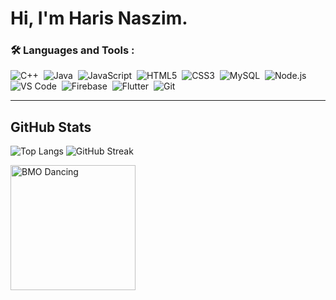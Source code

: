 # Hi, I'm Haris Naszim.

### :hammer_and_wrench: Languages and Tools :
  <img src="https://img.shields.io/badge/C%2B%2B-00599C?style=flat-square&logo=c%2B%2B&logoColor=white" alt="C++"/>&nbsp;
  <img src="https://img.shields.io/badge/-Java-007396?style=flat-square&logo=java&logoColor=white" alt="Java"/>&nbsp;
  <img src="https://img.shields.io/badge/-JavaScript-F7DF1E?style=flat-square&logo=javascript&logoColor=black" alt="JavaScript"/>&nbsp;
  <img src="https://img.shields.io/badge/-HTML5-E34F26?style=flat-square&logo=html5&logoColor=white" alt="HTML5"/>&nbsp;
  <img src="https://img.shields.io/badge/-CSS3-1572B6?style=flat-square&logo=css3" alt="CSS3"/>&nbsp;
  <img src="https://img.shields.io/badge/-MySQL-4479A1?style=flat-square&logo=mysql&logoColor=white" alt="MySQL"/>&nbsp;
  <img src="https://img.shields.io/badge/-Node.js-339933?style=flat-square&logo=node.js&logoColor=white" alt="Node.js"/>&nbsp;
  <img src="https://img.shields.io/badge/-VS%20Code-007ACC?style=flat-square&logo=visual-studio-code&logoColor=white" alt="VS Code"/>&nbsp;
  <img src="https://img.shields.io/badge/-Firebase-FFCA28?style=flat-square&logo=firebase&logoColor=white" alt="Firebase"/>&nbsp;
  <img src="https://img.shields.io/badge/-Flutter-02569B?style=flat-square&logo=flutter&logoColor=white" alt="Flutter"/>&nbsp;
  <img src="https://img.shields.io/badge/-Git-F05032?style=flat-square&logo=git&logoColor=white" alt="Git"/>&nbsp;

---

## GitHub Stats


  
  ![Top Langs](https://github-readme-stats.vercel.app/api/top-langs/?username=Dat1n&layout=compact&theme=vision-friendly-dark) ![GitHub Streak](http://github-readme-streak-stats.herokuapp.com?user=Dat1n&theme=dark&background=000000)
  
  <img src="https://github.com/user-attachments/assets/710adc92-9124-4ebd-9e77-0ce1911b99ff" alt="BMO Dancing" width="200" height="200" />
